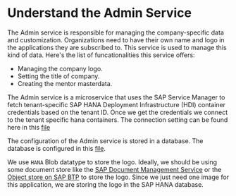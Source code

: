 # Understand the Admin Service

The Admin service is responsible for managing the company-specific data and customization. Organizations need to have their own name and logo in the applications they are subscribed to. This service is used to manage this kind of data. Here's the list of funcationalities this service offers: 
* Managing the company logo. 
* Setting the title of company.
* Creating the mentor masterdata.

The Admin service is a microservice that uses the SAP Service Manager to fetch tenant-specific SAP HANA Deployment Infrastructure (HDI) container credentials based on the tenant ID. Once we get the credentials we connect to the tenant specific hana containers. The connection setting can be found here in this [file](./utility/service-manager.js)

The configuration of the Admin service is stored in a database. The database is configured in this [file](../db//src/data/Configuration.hdbtable).

We use `HANA` Blob datatype to store the logo. Ideally, we should be using some document store like the [SAP Document Management Service](https://help.sap.com/docs/DOCUMENT_MANAGEMENT) or the [Object store on SAP BTP](https://help.sap.com/docs/ObjectStore) to store the logo. Since we just need one image for this application, we are storing the logo in the SAP HANA database.
